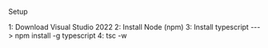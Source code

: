 Setup

1: Download Visual Studio 2022
2: Install Node (npm)
3: Install typescript ---> npm install -g typescript 
4: tsc -w
